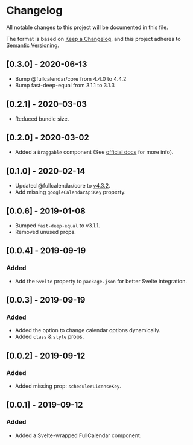 # Changelog

All notable changes to this project will be documented in this file.

The format is based on [Keep a Changelog](https://keepachangelog.com/en/1.0.0/),
and this project adheres to [Semantic Versioning](https://semver.org/spec/v2.0.0.html).

## [0.3.0] - 2020-06-13

-   Bump @fullcalendar/core from 4.4.0 to 4.4.2
-   Bump fast-deep-equal from 3.1.1 to 3.1.3

## [0.2.1] - 2020-03-03

-   Reduced bundle size.

## [0.2.0] - 2020-03-02

-   Added a `Draggable` component (See [official docs](https://fullcalendar.io/docs/external-dragging) for more info).

## [0.1.0] - 2020-02-14

-   Updated @fullcalendar/core to [v4.3.2](https://github.com/fullcalendar/fullcalendar/blob/master/CHANGELOG.md#v432-2020-02-11).
-   Add missing `googleCalendarApiKey` property.

## [0.0.6] - 2019-01-08

-   Bumped `fast-deep-equal` to v3.1.1.
-   Removed unused props.

## [0.0.4] - 2019-09-19

### Added

-   Add the `Svelte` property to `package.json` for better Svelte integration.

## [0.0.3] - 2019-09-19

### Added

-   Added the option to change calendar options dynamically.
-   Added `class` & `style` props.

## [0.0.2] - 2019-09-12

### Added

-   Added missing prop: `schedulerLicenseKey`.

## [0.0.1] - 2019-09-12

### Added

-   Added a Svelte-wrapped FullCalendar component.
